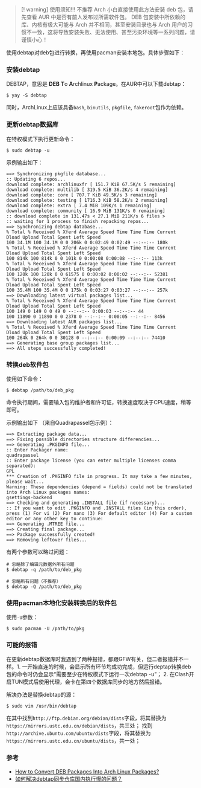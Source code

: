 > [! warning] 使用须知!!!
>  不推荐 Arch 小白直接使用此方法安装 deb 包，请先查看 AUR 中是否有前人发布过所需软件包。
>  DEB 包安装中所依赖的库、内核有极大可能与 Arch 并不相同，甚至安装目录也与 Arch 用户的习惯不一致，这将导致安装失败、无法使用、甚至污染环境等一系列问题，请谨慎小心！

使用debtap对deb包进行转换，再使用pacman安装本地包。具体步骤如下：

### 安装debtap
DEBTAP，意思是 **DEB** **T**o **A**rchlinux **P**ackage。在AUR中可以下载debtap：
```shell
$ yay -S debtap
```

同时，ArchLinux上应该具备`bash`, `binutils`, `pkgfile`, `fakeroot`包作为依赖。

### 更新debtap数据库
在特权模式下执行更新命令：
```shell
$ sudo debtap -u
```

示例输出如下：
```shell
==> Synchronizing pkgfile database...
:: Updating 6 repos...
download complete: archlinuxfr [ 151.7 KiB 67.5K/s 5 remaining]
download complete: multilib [ 319.5 KiB 36.2K/s 4 remaining]
download complete: core [ 707.7 KiB 49.5K/s 3 remaining]
download complete: testing [ 1716.3 KiB 58.2K/s 2 remaining]
download complete: extra [ 7.4 MiB 109K/s 1 remaining]
download complete: community [ 16.9 MiB 131K/s 0 remaining]
:: download complete in 131.47s < 27.1 MiB 211K/s 6 files >
:: waiting for 1 process to finish repacking repos...
==> Synchronizing debtap database...
% Total % Received % Xferd Average Speed Time Time Time Current
Dload Upload Total Spent Left Speed
100 34.1M 100 34.1M 0 0 206k 0 0:02:49 0:02:49 --:--:-- 180k
% Total % Received % Xferd Average Speed Time Time Time Current
Dload Upload Total Spent Left Speed
100 814k 100 814k 0 0 101k 0 0:00:08 0:00:08 --:--:-- 113k
% Total % Received % Xferd Average Speed Time Time Time Current
Dload Upload Total Spent Left Speed
100 120k 100 120k 0 0 61575 0 0:00:02 0:00:02 --:--:-- 52381
% Total % Received % Xferd Average Speed Time Time Time Current
Dload Upload Total Spent Left Speed
100 35.4M 100 35.4M 0 0 175k 0 0:03:27 0:03:27 --:--:-- 257k
==> Downloading latest virtual packages list...
% Total % Received % Xferd Average Speed Time Time Time Current
Dload Upload Total Spent Left Speed
100 149 0 149 0 0 49 0 --:--:-- 0:00:03 --:--:-- 44
100 11890 0 11890 0 0 2378 0 --:--:-- 0:00:05 --:--:-- 8456
==> Downloading latest AUR packages list...
% Total % Received % Xferd Average Speed Time Time Time Current
Dload Upload Total Spent Left Speed
100 264k 0 264k 0 0 30128 0 --:--:-- 0:00:09 --:--:-- 74410
==> Generating base group packages list...
==> All steps successfully completed!
```

### 转换deb软件包
使用如下命令：
```shell
$ debtap /path/to/deb_pkg
```

命令执行期间，需要输入包的维护者和许可证，转换速度取决于CPU速度，稍等即可。

示例输出如下 （来自Quadrapassel包示例）：
```shell
==> Extracting package data...
==> Fixing possible directories structure differencies...
==> Generating .PKGINFO file...
:: Enter Packager name:
quadrapassel
:: Enter package license (you can enter multiple licenses comma separated):
GPL
*** Creation of .PKGINFO file in progress. It may take a few minutes, please wait...
Warning: These dependencies (depend = fields) could not be translated into Arch Linux packages names:
gsettings-backend
==> Checking and generating .INSTALL file (if necessary)...
:: If you want to edit .PKGINFO and .INSTALL files (in this order), press (1) For vi (2) For nano (3) For default editor (4) For a custom editor or any other key to continue:
==> Generating .MTREE file...
==> Creating final package...
==> Package successfully created!
==> Removing leftover files...
```

有两个参数可以略过问题：
```shell
# 忽略除了编辑元数据外所有问题
$ debtap -q /path/to/deb_pkg

# 忽略所有问题（不推荐）
$ debtap -Q /path/to/deb_pkg
```

### 使用pacman本地化安装转换后的软件包
使用`-U`参数：
```shell
$ sudo pacman -U /path/to/pkg
```

### 可能的报错
在更新debtap数据库时我遇到了两种报错，都跟GFW有关，但二者报错并不一样。1. 一开始直连的时候，会显示所有环节均成功完成，但运行deptap转换deb包的命令时仍会显示“需要至少在特权模式下运行一次debtap -u”；
2. 在Clash开启TUN模式后使用代理，会卡在第四个数据库同步的地方然后报错。

解决办法是替换debtap的源：
```shell
$ sudo vim /usr/bin/debtap
```
在其中找到`http://ftp.debian.org/debian/dists`字段，将其替换为`https://mirrors.ustc.edu.cn/debian/dists`，共三处；
找到`http://archive.ubuntu.com/ubuntu/dists`字段，将其替换为`https://mirrors.ustc.edu.cn/ubuntu/dists`，共一处；

### 参考
- [How to Convert DEB Packages Into Arch Linux Packages?](https://ostechnix.com/convert-deb-packages-arch-linux-packages/)
- [如何解决debtap同步仓库国内执行慢的问题？](https://www.yisu.com/zixun/599026.html)